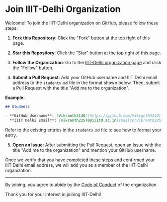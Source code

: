# Join IIIT-Delhi Organization

Welcome! To join the IIIT-Delhi organization on GitHub, please follow these steps:

1. **Fork this Repository**: Click the "Fork" button at the top right of this page.

2. **Star this Repository**: Click the "Star" button at the top right of this page.

3. **Follow the Organization**: Go to the [IIIT-Delhi organization page](https://github.com/IIIT-Delhi) and click the "Follow" button.

4. **Submit a Pull Request**: Add your GitHub username and IIIT Delhi email address to the `students.md` file in the format shown below. Then, submit a Pull Request with the title "Add me to the organization".

**Example**:
```markdown
## Students

- **GitHub Username**: [Vikranth3140](https://github.com/Vikranth3140)
  **IIIT Delhi Email**: [vikranth22570@iiitd.ac.in](mailto:vikranth22570@iiitd.ac.in)
```

Refer to the existing entries in the `students.md` file to see how to format your entry.

5. **Open an Issue**: After submitting the Pull Request, open an Issue with the title "Add me to the organization" and mention your GitHub username.

Once we verify that you have completed these steps and confirmed your IIIT Delhi email address, we will add you as a member of the IIIT-Delhi organization.

---

By joining, you agree to abide by the [Code of Conduct](CODE_OF_CONDUCT.md) of the organization.

Thank you for your interest in joining IIIT-Delhi!